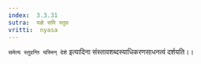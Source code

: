 ```yaml
---
index:  3.3.31
sutra:  यज्ञे समि स्तुवः
vritti:  nyasa
---
```


`समेत्य स्तुवन्ति यस्मिन् देशे` इत्यादिना संस्तावशब्दस्याधिकरणसाधनत्वं दर्शयति।।

